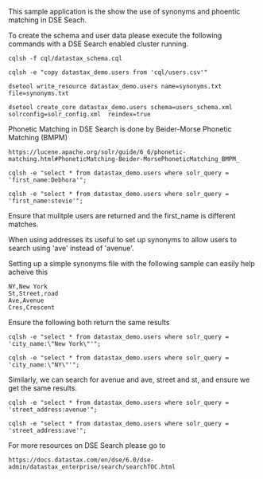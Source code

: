 This sample application is the show the use of synonyms and phoentic matching in DSE Seach.

To create the schema and user data please execute the following commands with a DSE Search enabled cluster running.

```
cqlsh -f cql/datastax_schema.cql 

cqlsh -e "copy datastax_demo.users from 'cql/users.csv'"

dsetool write_resource datastax_demo.users name=synonyms.txt file=synonyms.txt

dsetool create_core datastax_demo.users schema=users_schema.xml solrconfig=solr_config.xml  reindex=true
```

 
Phonetic Matching in DSE Search is done by Beider-Morse Phonetic Matching (BMPM)  

	https://lucene.apache.org/solr/guide/6_6/phonetic-matching.html#PhoneticMatching-Beider-MorsePhoneticMatching_BMPM_
	
```
cqlsh -e "select * from datastax_demo.users where solr_query = 'first_name:Debhora'";

cqlsh -e "select * from datastax_demo.users where solr_query = 'first_name:stevie'";
```
Ensure that mulitple users are returned and the first_name is different matches. 

When using addresses its useful to set up synonyms to allow users to search using 'ave' instead of 'avenue'.

Setting up a simple synonyms file with the following sample can easily help acheive this
```
NY,New York
St,Street,road
Ave,Avenue
Cres,Crescent
```

Ensure the following both return the same results
```
cqlsh -e "select * from datastax_demo.users where solr_query = 'city_name:\"New York\"'";

cqlsh -e "select * from datastax_demo.users where solr_query = 'city_name:\"NY\"'";
```

Similarly, we can search for avenue and ave, street and st, and ensure we get the same results.
```
cqlsh -e "select * from datastax_demo.users where solr_query = 'street_address:avenue'";

cqlsh -e "select * from datastax_demo.users where solr_query = 'street_address:ave'";
```
 
For more resources on DSE Search please go to 

	https://docs.datastax.com/en/dse/6.0/dse-admin/datastax_enterprise/search/searchTOC.html


